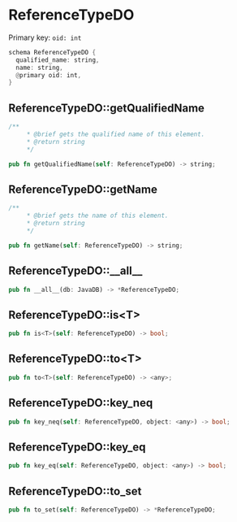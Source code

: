 # ReferenceTypeDO

Primary key: `oid: int`

```rust
schema ReferenceTypeDO {
  qualified_name: string,
  name: string,
  @primary oid: int,
}
```
## ReferenceTypeDO::getQualifiedName

```rust
/**
     * @brief gets the qualified name of this element.
     * @return string
     */
```
```rust
pub fn getQualifiedName(self: ReferenceTypeDO) -> string;
```
## ReferenceTypeDO::getName

```rust
/**
     * @brief gets the name of this element.
     * @return string
     */
```
```rust
pub fn getName(self: ReferenceTypeDO) -> string;
```
## ReferenceTypeDO::\_\_all\_\_

```rust
pub fn __all__(db: JavaDB) -> *ReferenceTypeDO;
```
## ReferenceTypeDO::is\<T\>

```rust
pub fn is<T>(self: ReferenceTypeDO) -> bool;
```
## ReferenceTypeDO::to\<T\>

```rust
pub fn to<T>(self: ReferenceTypeDO) -> <any>;
```
## ReferenceTypeDO::key\_neq

```rust
pub fn key_neq(self: ReferenceTypeDO, object: <any>) -> bool;
```
## ReferenceTypeDO::key\_eq

```rust
pub fn key_eq(self: ReferenceTypeDO, object: <any>) -> bool;
```
## ReferenceTypeDO::to\_set

```rust
pub fn to_set(self: ReferenceTypeDO) -> *ReferenceTypeDO;
```
